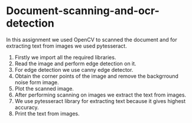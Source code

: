 # Document-scanning-and-ocr-detection
In this assignment we used OpenCV to scanned the document and for extracting text from images we used pytesseract.
1) Firstly we import all the required libraries.
2) Read the image and perform edge detection on it.
3) For edge detection we use canny edge detector.
4) Obtain the corner points of the image and remove the backgrround noise form image.
5) Plot the scanned image.
6) After performing scanning on images we extract the text from images.
7) We use pytesseract library for extracting text because it gives highest accuracy.
8) Print the text from images.

